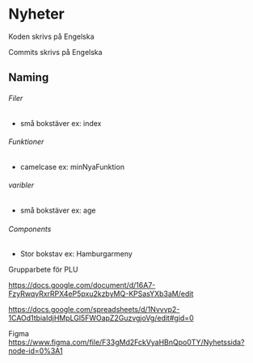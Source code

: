 # Nyheter

Koden skrivs på Engelska

Commits skrivs på Engelska

## Naming
 ###### Filer
 - små bokstäver ex: index
 
 ###### Funktioner
 - camelcase     ex: minNyaFunktion
 
 ###### varibler
 - små bokstäver ex: age
 
 ###### Components
 - Stor bokstav  ex: Hamburgarmeny
 

Grupparbete för PLU 

https://docs.google.com/document/d/16A7-FzyRwqyRxrRPX4eP5pxu2kzbyMQ-KPSasYXb3aM/edit

https://docs.google.com/spreadsheets/d/1Nvvvp2-1CAOd1tbiaIdjHMpLGl5FWOapZ2GuzvgjoVg/edit#gid=0

Figma
https://www.figma.com/file/F33gMd2FckVyaHBnQpo0TY/Nyhetssida?node-id=0%3A1
